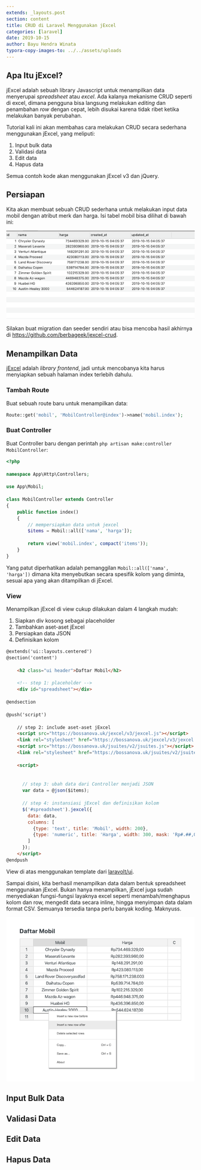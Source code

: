 ```yaml
---
extends: _layouts.post
section: content
title: CRUD di Laravel Menggunakan jExcel
categories: [laravel]
date: 2019-10-15
author: Bayu Hendra Winata
typora-copy-images-to: ../../assets/uploads
---
```


## Apa Itu jExcel?

jExcel adalah sebuah library Javascript untuk menampilkan data menyerupai *spreadsheet* atau *excel*. Ada kalanya mekanisme CRUD seperti di excel, dimana pengguna bisa langsung melakukan *editing* dan penambahan *row* dengan cepat, lebih disukai karena tidak ribet ketika melakukan banyak perubahan.

Tutorial kali ini akan membahas cara melakukan CRUD secara sederhana menggunakan jExcel, yang meliputi:

1. Input bulk data 
2. Validasi data
3. Edit data
4. Hapus data

Semua contoh kode akan menggunakan jExcel v3 dan jQuery.

## Persiapan

Kita akan membuat sebuah CRUD sederhana untuk melakukan input data mobil dengan atribut merk dan harga. Isi tabel mobil bisa dilihat di bawah ini:

![image-20191015114534137](../assets/uploads/image-20191015114534137-1114742.png)

Silakan buat migration dan seeder sendiri atau bisa mencoba hasil akhirnya di https://github.com/berbageek/jexcel-crud.

## Menampilkan Data

[jExcel](https://bossanova.uk/jexcel/v3/) adalah *library frontend*, jadi untuk mencobanya kita harus menyiapkan sebuah halaman index terlebih dahulu.

### Tambah Route

Buat sebuah route baru untuk menampilkan data:

```php
Route::get('mobil', 'MobilController@index')->name('mobil.index');
```

### Buat Controller

Buat Controller baru dengan perintah `php artisan make:controller MobilController`:

```php
<?php

namespace App\Http\Controllers;

use App\Mobil;

class MobilController extends Controller
{
    public function index()
    {
        // mempersiapkan data untuk jexcel
        $items = Mobil::all(['nama', 'harga']);

        return view('mobil.index', compact('items'));
    }
}
```

Yang patut diperhatikan adalah pemanggilan `Mobil::all(['nama', 'harga'])` dimana kita menyebutkan secara spesifik kolom yang diminta, sesuai apa yang akan ditampilkan di jExcel.

### View

Menampilkan jExcel di view cukup dilakukan dalam 4 langkah mudah:

1. Siapkan div kosong sebagai placeholder
2. Tambahkan aset-aset jExcel
3. Persiapkan data JSON
4. Definisikan kolom

```html
@extends('ui::layouts.centered')
@section('content')

    <h2 class="ui header">Daftar Mobil</h2>

    <!-- step 1: placeholder -->
    <div id="spreadsheet"></div>

@endsection

@push('script')

    // step 2: include aset-aset jExcel
    <script src="https://bossanova.uk/jexcel/v3/jexcel.js"></script>
    <link rel="stylesheet" href="https://bossanova.uk/jexcel/v3/jexcel.css" type="text/css"/>
    <script src="https://bossanova.uk/jsuites/v2/jsuites.js"></script>
    <link rel="stylesheet" href="https://bossanova.uk/jsuites/v2/jsuites.css" type="text/css"/>

    <script>


      // step 3: ubah data dari Controller menjadi JSON
      var data = @json($items);

      // step 4: instansiasi jExcel dan definisikan kolom      
      $('#spreadsheet').jexcel({
        data: data,
        columns: [
          {type: 'text', title: 'Mobil', width: 200},
          {type: 'numeric', title: 'Harga', width: 300, mask: 'Rp#.##,00', decimal: ','},
        ]
      });
    </script>
@endpush
```

View di atas menggunakan template dari [laravolt/ui](https://github.com/laravolt/ui).

Sampai disini, kita berhasil menampilkan data dalam bentuk spreadsheet menggunakan jExcel. Bukan hanya menampilkan, jExcel juga sudah menyediakan fungsi-fungsi layaknya excel seperti menambah/menghapus kolom dan row, mengedit data secara inline, hingga menyimpan data dalam format CSV. Semuanya tersedia tanpa perlu banyak koding. Maknyuss.

![image-20191015115119884](../assets/uploads/image-20191015115119884-1115081.png)



## Input Bulk Data

## Validasi Data

## Edit Data

## Hapus Data